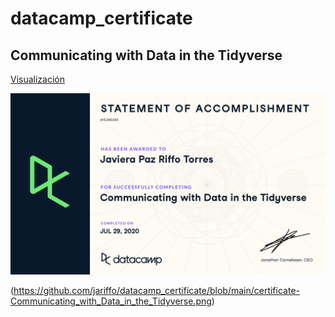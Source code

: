 # datacamp_certificate

## Communicating with Data in the Tidyverse


[Visualización](https://github.com/jariffo/datacamp_certificate/blob/main/certificate-Communicating_with_Data_in_the_Tidyverse.png)

![](https://github.com/jariffo/datacamp_certificate/blob/main/certificate-Communicating_with_Data_in_the_Tidyverse.png)

(https://github.com/jariffo/datacamp_certificate/blob/main/certificate-Communicating_with_Data_in_the_Tidyverse.png)
